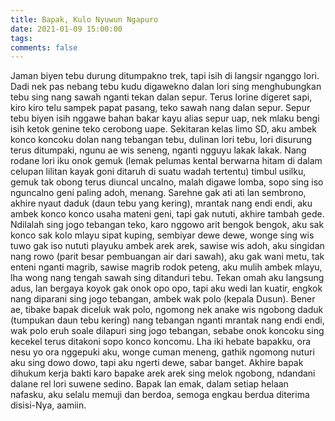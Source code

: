 ```yaml
---
title: Bapak, Kulo Nyuwun Ngapuro
date: 2021-01-09 15:00:00
tags:
comments: false
---
```

Jaman biyen tebu durung ditumpakno trek, tapi isih di langsir nganggo lori. Dadi nek pas nebang tebu kudu digawekno dalan lori sing menghubungkan tebu sing nang sawah nganti tekan dalan sepur. Terus lorine digeret sapi, kiro kiro telu sampek papat pasang, teko sawah nang dalan sepur.  Sepur tebu biyen isih nggawe bahan bakar kayu alias sepur uap, nek mlaku bengi isih ketok genine teko cerobong uape.
Sekitaran kelas limo SD, aku ambek konco koncoku dolan nang tebangan tebu, dulinan lori tebu, lori disurung terus ditumpaki, ngunu ae wis seneng, nganti ngguyu lakak lakak. Nang rodane lori iku onok gemuk (lemak pelumas kental berwarna hitam di dalam celupan lilitan kayak goni ditaruh di suatu wadah tertentu)
timbul usilku, gemuk tak obong terus diuncal uncalno, malah digawe lomba, sopo sing iso nguncalno geni paling adoh, menang. Sarehne gak ati ati lan sembrono, akhire nyaut daduk (daun tebu yang kering), mrantak nang endi endi,  aku ambek konco konco usaha mateni geni, tapi gak nututi, akhire tambah gede. Ndilalah sing jogo tebangan teko, karo nggowo arit bengok bengok, aku sak konco sak kolo mlayu sipat kuping, sembiyar dewe dewe, wonge sing wis tuwo gak iso nututi playuku ambek arek arek, sawise wis adoh, aku singidan nang rowo (parit besar pembuangan air dari sawah), aku gak wani metu, tak enteni nganti magrib, sawise magrib rodok peteng, aku mulih ambek mlayu, lha wong nang tengah sawah sing ditanduri tebu. 
Tekan omah aku langsung adus,  lan bergaya koyok gak onok opo opo, tapi aku wedi lan kuatir, engkok nang diparani sing jogo tebangan, ambek wak polo (kepala Dusun). 
Bener ae, tibake bapak diceluk wak polo, ngomong nek anake wis ngobong daduk (tumpukan daun tebu kering) nang tebangan nganti mrantak nang endi endi, wak polo eruh soale dilapuri sing jogo tebangan, sebabe onok koncoku sing kecekel terus ditakoni sopo konco koncomu. 
Lha iki hebate bapakku, ora nesu yo ora nggepuki aku, wonge cuman meneng, gathik ngomong nuturi  aku sing dowo dowo, tapi aku ngerti dewe, sabar banget. 
Akhire bapak dihukum kerja bakti karo bapake arek arek sing melok ngobong, ndandani dalane rel lori suwene sedino. 
Bapak lan emak, dalam setiap helaan nafasku, aku selalu memuji dan berdoa, semoga engkau berdua diterima disisi-Nya, aamiin.